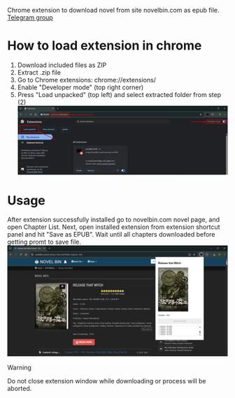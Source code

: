 Chrome extension to download novel from site novelbin.com as epub file.\
[Telegram group](https://t.me/novelbinepub)

# How to load extension in chrome
1) Download included files as ZIP
2) Extract .zip file
3) Go to Chrome extensions: chrome://extensions/
4) Enable "Developer mode" (top right corner)
5) Press "Load unpacked" (top left) and select extracted folder from step (2)
![Load extension](load_extension.jpg)

# Usage
After extension successfully installed go to novelbin.com novel page, and open Chapter List. 
Next, open installed extension from extension shortcut panel and hit "Save as EPUB". 
Wait until all chapters downloaded before getting promt to save file.
![Example](example.jpg)

> [!WARNING]
> Do not close extension window while downloading or process will be aborted.
